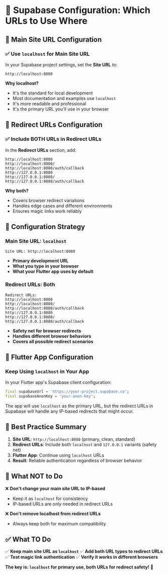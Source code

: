 # 🎯 Supabase Configuration: Which URLs to Use Where

## 📍 Main Site URL Configuration

### ✅ Use `localhost` for Main Site URL
In your Supabase project settings, set the **Site URL** to:
```
http://localhost:8080
```

**Why localhost?**
- It's the standard for local development
- Most documentation and examples use `localhost`
- It's more readable and professional
- It's the primary URL you'll use in your browser

## 🔗 Redirect URLs Configuration

### ✅ Include BOTH URLs in Redirect URLs
In the **Redirect URLs** section, add:
```
http://localhost:8080
http://localhost:8080/
http://localhost:8080/auth/callback
http://127.0.0.1:8080
http://127.0.0.1:8080/
http://127.0.0.1:8080/auth/callback
```

**Why both?**
- Covers browser redirect variations
- Handles edge cases and different environments
- Ensures magic links work reliably

## 🎯 Configuration Strategy

### Main Site URL: `localhost`
```
Site URL: http://localhost:8080
```
- **Primary development URL**
- **What you type in your browser**
- **What your Flutter app uses by default**

### Redirect URLs: Both
```
Redirect URLs:
http://localhost:8080
http://localhost:8080/
http://localhost:8080/auth/callback
http://127.0.0.1:8080
http://127.0.0.1:8080/
http://127.0.0.1:8080/auth/callback
```
- **Safety net for browser redirects**
- **Handles different browser behaviors**
- **Covers all possible redirect scenarios**

## 🔧 Flutter App Configuration

### Keep Using `localhost` in Your App
In your Flutter app's Supabase client configuration:
```dart
final supabaseUrl = 'https://your-project.supabase.co';
final supabaseAnonKey = 'your-anon-key';
```

The app will use `localhost` as the primary URL, but the redirect URLs in Supabase will handle any IP-based redirects that might occur.

## 🎉 Best Practice Summary

1. **Site URL**: `http://localhost:8080` (primary, clean, standard)
2. **Redirect URLs**: Include both `localhost` and `127.0.0.1` variants (safety net)
3. **Flutter App**: Continue using `localhost` URLs
4. **Result**: Reliable authentication regardless of browser behavior

## 🚨 What NOT to Do

❌ **Don't change your main site URL to IP-based**
- Keep it as `localhost` for consistency
- IP-based URLs are only needed in redirect URLs

❌ **Don't remove localhost from redirect URLs**
- Always keep both for maximum compatibility

## ✅ What TO Do

✅ **Keep main site URL as `localhost`**
✅ **Add both URL types to redirect URLs**
✅ **Test magic link authentication**
✅ **Verify it works in different browsers**

**The key is: `localhost` for primary use, both URLs for redirect safety!** 🎯 